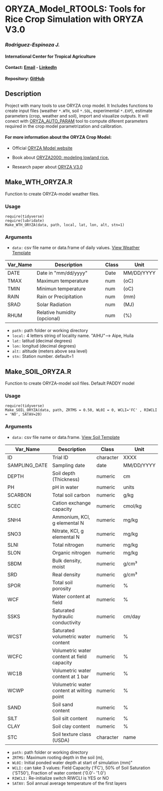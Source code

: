 
# ORYZA_Model_RTOOLS: Tools for Rice Crop Simulation with ORYZA V3.0
### *Rodriguez-Espinoza J.*
#### International Center for Tropical Agriculture
#### Contact: [Email](mailto:j.r.espinosa@cgiar.org) - [LinkedIn](https://www.linkedin.com/in/jeferson-rodriguez-espinoza-24749625/)
#### Repository: [GitHub](https://github.com/jrodriguez88/ORYZA_Model_RTOOLS)

## Description
Project with many tools to use ORYZA crop model. It Includes functions to create input files (weather `*.WTH`, soil `*.SOL`, experimental `*.EXP`), estimate parameters (crop, weather and soil), import and visualize outputs. It will conect with [ORYZA_AUTO_PARAM](https://github.com/jrodriguez88/ORYZA_AUTO_PARAM) tool to compute diferent parameters required in the crop model parametrization and calibration.

#### For more information about the ORYZA Crop Model:

* Official [ORYZA Model website](https://sites.google.com/a/irri.org/oryza2000/about-oryza-version-3)

* Book about [ORYZA2000: modeling lowland rice.](http://irri.org/resources/publications/books/item/oryza2000-modeling-lowland-rice) 

* Research paper about [ORYZA V3.0](https://www.sciencedirect.com/science/article/pii/S0168192317300680)


## Make_WTH_ORYZA.R
Function to create ORYZA-model weather files.

### Usage
```
require(tidyverse)
require(lubridate)
Make_WTH_ORYZA(data, path, local, lat, lon, alt, stn=1)
```

### Arguments

* `data:` csv file name or data.frame of daily values. [View Weather Template](https://raw.githubusercontent.com/jrodriguez88/ORYZA_Model_RTOOLS/master/weather_input.csv)

| Var_Name | Description  |  Class| Unit |
| --- | --- | --- | --- | 
| DATE |  Date in "mm/dd/yyyy" | Date | MM/DD/YYYY |
| TMAX |  Maximum temperature | num  | (oC) |
| TMIN |  Minimun temperature | num  | (oC) |
| RAIN |  Rain or Precipitation | num  | (mm) |
| SRAD |  Solar Radiation | num  | (MJ) |
| RHUM |  Relative humidity (opcional) | num  | (%)  |

* `path:`      path folder or working directory
* `local:`     4 letters string of locality name. "AIHU"--> Aipe, Huila
* `lat:`       latitud (decimal degrees)
* `lon:`       longitud (decimal degrees)
* `alt:`       altitude (meters above sea level)
* `stn:`       Station number. default=1

## Make_SOIL_ORYZA.R
Function to create ORYZA-model soil files. Default PADDY model

### Usage
```
require(tidyverse)
Make_SOIL_ORYZA(data, path, ZRTMS = 0.50, WL0I = 0, WCLI='FC' , RIWCLI = 'NO', SATAV=20)
```

### Arguments

* `data:` csv file name or data.frame. [View Soil Template](https://raw.githubusercontent.com/jrodriguez88/ORYZA_Model_RTOOLS/master/soil_input.csv)

| Var_Name  | Description | Class| Unit |
| --- | --- | --- | --- |
| ID |	Trial ID |	character | XXXX |
| SAMPLING_DATE | Sampling date		| date	| 	MM/DD/YYYY	| 
| DEPTH |	Soil depth (Thickness) | 	numeric	| 	cm	| 
| PH |	pH in water	| 	numeric	| 	units	| 
| SCARBON |	Total soil carbon	| 	numeric	| 	g/kg	| 
| SCEC| Cation exchange capacity	| 	numeric	| 	cmol/kg	| 
| SNH4| Ammonium, KCl, g elemental N	| 	numeric	| 	mg/kg	| 
| SNO3| Nitrate, KCl, g elemental N	|  	numeric	| 	mg/kg	| 
| SLNI| Total nitrogen	| 	numeric	| 	mg/kg	| 
| SLON| Organic nitrogen	| 	numeric	| 	mg/kg	| 
| SBDM | Bulk density, moist 	| 	numeric	| 	g/cm³	| 
| SRD| Real density	| 	numeric	| 	g/cm³	| 	| 
| SPOR| Total soil porosity	| 	numeric	| 	%	| 
| WCF| Water content at field	| 	numeric	| 	%	| 
| SSKS| Saturated hydraulic conductivity	| 	numeric	| 	cm/day	| 
| WCST| Saturated volumetric water content	| 	numeric	| 	%	| 
| WCFC| Volumetric water content at field capacity	| 	numeric	| 	%	| 
| WC1B| Volumetric water content at 1 bar	| 	numeric	| 	%	| 
| WCWP| Volumetric water content at wilting point	| 	numeric	| 	%	| 
| SAND	| Soil sand content	| numeric	| 	%	| 
| SILT	| Soil silt content	| numeric	| 	%	| 
| CLAY 	| Soil clay content	| numeric	| 	%	| 
| STC	| Soil texture class (USDA)	| 	character	| 	name	| 

* `path:`   path folder or working directory
* `ZRTMS:`  Maximum rooting depth in the soil (m), 
* `WL0I:`   Initial ponded water depth at start of simulation (mm)"
* `WCLI:`   can take 3 values: Field Capacity ('FC'), 50% of Soil Saturation ('ST50'), Fraction of water content ('0.0'- '1.0') 
* `RIWCLI:` Re-initialize switch RIWCLI is YES or NO
* `SATAV:`  Soil annual average temperature of the first layers

